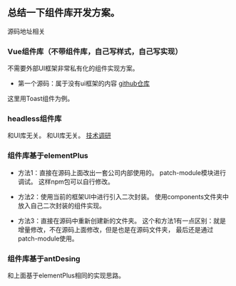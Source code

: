 ## 总结一下组件库开发方案。
源码地址相关


### Vue组件库（不带组件库，自己写样式，自己写实现）
不需要外部UI框架非常私有化的组件实现方案。
- 第一个源码：属于没有ui框架的内容
[github仓库](https://github.com/nyhxiaoning/th-component.git)

这里用Toast组件为例。

### headless组件库
和UI库无关。
和UI库无关。
[技术调研](https://juejin.cn/post/7170302046078238757)



### 组件库基于elementPlus
- 方法1：直接在源码上面改出一套公司内部使用的。
patch-module模块进行调试。
这样npm包可以自行修改。

- 方法2：使用当前的框架UI中进行引入二次封装。
使用components文件夹中放入自己二次封装的组件实现。

- 方法3：直接在源码中重新创建新的文件夹。
这个和方法1有一点区别：就是增量修改，不在源码上面修改，但是也是在源码文件夹，
最后还是通过patch-module使用。



### 组件库基于antDesing
和上面基于elementPlus相同的实现思路。

